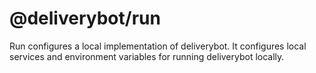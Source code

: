 # @deliverybot/run

Run configures a local implementation of deliverybot. It configures local
services and environment variables for running deliverybot locally.

